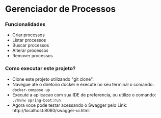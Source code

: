 # Gerenciador de Processos

### Funcionalidades 
 - Criar processos
 - Listar processos
 - Buscar processos
 - Alterar processos
 - Remover processos


### Como executar este projeto?
 - Clone este projeto utilizando "git clone".
 - Navegue ate o diretorio docker e execute no seu terminal o comando: ```docker-compose up``` 
 - Execute a aplicacao com sua IDE de preferencia, ou utilize o comando: ```./mvnw spring-boot:run```
 - Agora voce pode testar acessando o Swagger pelo Link: http://localhost:8080/swagger-ui.html
